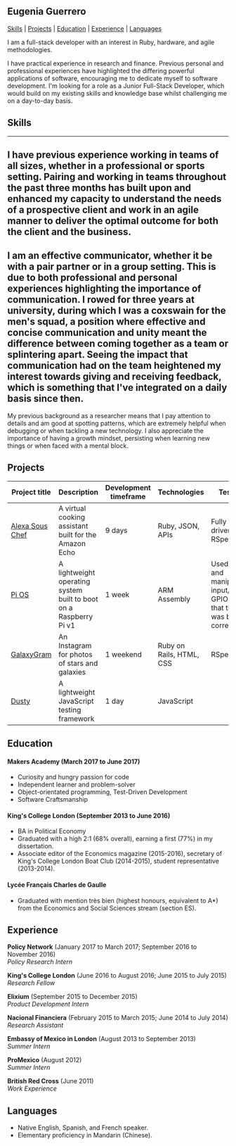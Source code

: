 ## Eugenia Guerrero
[Skills](#skills) | [Projects](#projects)  | [Education](#education) | [Experience](#experience) | [Languages](#languages)

I am a full-stack developer with an interest in Ruby, hardware, and agile
methodologies.

I have practical experience in research and finance. Previous personal and professional experiences have highlighted the differing powerful applications of software, encouraging me to dedicate myself to software development. I'm looking for a role as a Junior Full-Stack Developer, which would build on my existing skills and knowledge base whilst challenging me on a day-to-day basis.

## Skills
----

I have previous experience working in teams of all sizes, whether in a professional or sports setting. Pairing and working in teams throughout the past three months has built upon and enhanced my capacity to understand the needs of a prospective client and work in an agile manner to deliver the optimal outcome for both the client and the business.
----
I am an effective communicator, whether it be with a pair partner or in a group setting. This is due to both professional and personal experiences highlighting the importance of communication. I rowed for three years at university, during which I was a coxswain for the men's squad, a position where effective and concise communication and unity meant the difference between coming together as a team or splintering apart. Seeing the impact that communication had on the team heightened my interest towards giving and receiving feedback, which is something that I've integrated on a daily basis since then.
---
My previous background as a researcher means that I pay attention to details and am good at spotting patterns, which are extremely helpful when debugging or when tackling a new technology. I also appreciate the importance of having a growth mindset, persisting when learning new things or when faced with a mental block.

## Projects

Project title | Description | Development timeframe | Technologies | Testing
--------------|-------------|-----------------------|--------------|---------
[Alexa Sous Chef](https://github.com/exchai93/alexa_sous_chef)| A virtual cooking assistant built for the Amazon Echo | 9 days | Ruby, JSON, APIs | Fully test-driven with RSpec
[Pi OS](https://github.com/freddyfallon/raspberry-pi-os) | A lightweight operating system built to boot on a Raspberry Pi v1 | 1 week | ARM Assembly | Used loops and manipulated input/output GPIO to test that the OS was booting correctly
[GalaxyGram](https://github.com/eugeniaguerrero/instagram-challenge) | An Instagram for photos of stars and galaxies | 1 weekend | Ruby on Rails, HTML, CSS | RSpec
[Dusty](https://github.com/nazwhale/dusty) | A lightweight JavaScript testing framework | 1 day | JavaScript |

## Education

#### Makers Academy (March 2017 to June 2017)

- Curiosity and hungry passion for code
- Independent learner and problem-solver
- Object-orientated programming, Test-Driven Development
- Software Craftsmanship

#### King's College London (September 2013 to June 2016)

- BA in Political Economy
- Graduated with a high 2:1 (68% overall), earning a first (77%) in my dissertation.
- Associate editor of the Economics magazine (2015-2016), secretary of King's College London Boat Club (2014-2015), student representative (2013-2014).

#### Lycée Français Charles de Gaulle
- Graduated with mention très bien (highest honours, equivalent to A*) from the Economics and Social Sciences stream (section ES).

## Experience

**Policy Network** (January 2017 to March 2017; September 2016 to November 2016)    
*Policy Research Intern*  

**King's College London** (June 2016 to August 2016; June 2015 to July 2015)   
*Research Fellow*  

**Elixium** (September 2015 to December 2015)   
*Product Development Intern*  

**Nacional Financiera** (February 2015 to March 2015; June 2014 to July 2014)   
*Research Assistant*  

**Embassy of Mexico in London** (August 2013 to September 2013)    
*Summer Intern*  

**ProMexico** (August 2012)   
*Summer Intern*

**British Red Cross** (June 2011)    
*Work Experience*  


## Languages
- Native English, Spanish, and French speaker.
- Elementary proficiency in Mandarin (Chinese).
